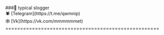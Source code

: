 <br />
###🦂 typical slogger <br />
🕷 [Telegram](https://t.me/qwmnip) <br />
🕸 [Vk](https://vk.com/mmmmmmet) <br />
==================================================== <br />
<!--
**Olfeit/Olfeit** is a ✨ _special_ ✨ repository because its `README.md` (this file) appears on your GitHub profile.

Here are some ideas to get you started:

- 🔭 I’m currently working on ...
- 🌱 I’m currently learning ...
- 👯 I’m looking to collaborate on ...
- 🤔 I’m looking for help with ...
- 💬 Ask me about ...
- 📫 How to reach me: ...
- 😄 Pronouns: ...
- ⚡ Fun fact: ...
-->
